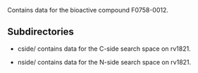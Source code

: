 Contains data for the bioactive compound F0758-0012.

## Subdirectories

- cside/ contains data for the C-side search space on rv1821.

- nside/ contains data for the N-side search space on rv1821.

